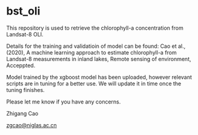 # bst_oli

This repository is used to retrieve the chlorophyll-a concentration from Landsat-8 OLI.

Details for the training and validatioin of model can be found: Cao et al., (2020), A machine learning approach to estimate chlorophyll-a from Landsat-8 measurements in inland lakes, Remote sensing of environment, Acceppted.

Model trained by the xgboost model has been uploaded, however relevant scripts are in tuning for a better use. We will update it in time once the tuning finishes.


Please let me know if you have any concerns.

Zhigang Cao

zgcao@niglas.ac.cn
